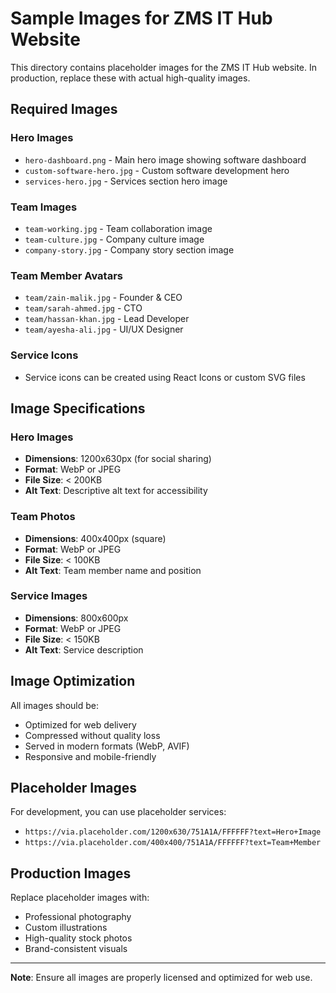 # Sample Images for ZMS IT Hub Website

This directory contains placeholder images for the ZMS IT Hub website. In production, replace these with actual high-quality images.

## Required Images

### Hero Images

- `hero-dashboard.png` - Main hero image showing software dashboard
- `custom-software-hero.jpg` - Custom software development hero
- `services-hero.jpg` - Services section hero image

### Team Images

- `team-working.jpg` - Team collaboration image
- `team-culture.jpg` - Company culture image
- `company-story.jpg` - Company story section image

### Team Member Avatars

- `team/zain-malik.jpg` - Founder & CEO
- `team/sarah-ahmed.jpg` - CTO
- `team/hassan-khan.jpg` - Lead Developer
- `team/ayesha-ali.jpg` - UI/UX Designer

### Service Icons

- Service icons can be created using React Icons or custom SVG files

## Image Specifications

### Hero Images

- **Dimensions**: 1200x630px (for social sharing)
- **Format**: WebP or JPEG
- **File Size**: < 200KB
- **Alt Text**: Descriptive alt text for accessibility

### Team Photos

- **Dimensions**: 400x400px (square)
- **Format**: WebP or JPEG
- **File Size**: < 100KB
- **Alt Text**: Team member name and position

### Service Images

- **Dimensions**: 800x600px
- **Format**: WebP or JPEG
- **File Size**: < 150KB
- **Alt Text**: Service description

## Image Optimization

All images should be:

- Optimized for web delivery
- Compressed without quality loss
- Served in modern formats (WebP, AVIF)
- Responsive and mobile-friendly

## Placeholder Images

For development, you can use placeholder services:

- `https://via.placeholder.com/1200x630/751A1A/FFFFFF?text=Hero+Image`
- `https://via.placeholder.com/400x400/751A1A/FFFFFF?text=Team+Member`

## Production Images

Replace placeholder images with:

- Professional photography
- Custom illustrations
- High-quality stock photos
- Brand-consistent visuals

---

**Note**: Ensure all images are properly licensed and optimized for web use.
